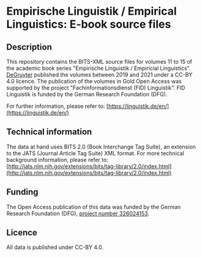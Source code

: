 # Empirische Linguistik / Empirical Linguistics: E-book source files

## Description

This repository contains the BITS-XML source files for volumes 11 to 15 of the academic book series "Empirische Linguistik / Empiricial Linguistics". [DeGruyter](https://www.degruyter.com/serial/EL-B/html) published the volumes between 2019 and 2021 under a CC-BY 4.0 licence. The publication of the volumes in Gold Open Access was supported by the project "Fachinformationsdienst (FID) Linguistik". FID Linguistik is funded by the German Research Foundation (DFG).

For further information, please refer to: [https://linguistik.de/en/](https://linguistik.de/en/)

## Technical information

The data at hand uses BITS 2.0 (Book Interchange Tag Suite), an extension to the JATS (Journal Article Tag Suite) XML format. For more technical background information, please refer to: [http://jats.nlm.nih.gov/extensions/bits/tag-library/2.0/index.html](http://jats.nlm.nih.gov/extensions/bits/tag-library/2.0/index.html)

## Funding
The Open Access publication of this data was funded by the German Research Foundation (DFG), [project number 326024153](https://gepris.dfg.de/gepris/projekt/326024153).

## Licence
All data is published under CC-BY 4.0.
